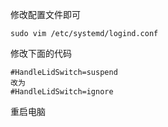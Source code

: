 修改配置文件即可

```
sudo vim /etc/systemd/logind.conf
```

修改下面的代码

```
#HandleLidSwitch=suspend
改为
#HandleLidSwitch=ignore
```

重启电脑